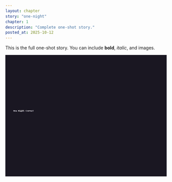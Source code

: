 ```yaml
---
layout: chapter
story: "one-night"
chapter: 1
description: "Complete one-shot story."
posted_at: 2025-10-12
---
```


This is the full one-shot story. You can include **bold**, *italic*, and images.

![Centered image](/assets/covers/one-night.jpg)

